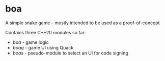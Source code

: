 # boa

A simple snake game - mostly intended to be used as a proof-of-concept

Contains three C++20 modules so far:
* *boa* - game logic
* *boaq* - game UI using Quack
* *boas* - pseudo-module to select an UI for code signing
